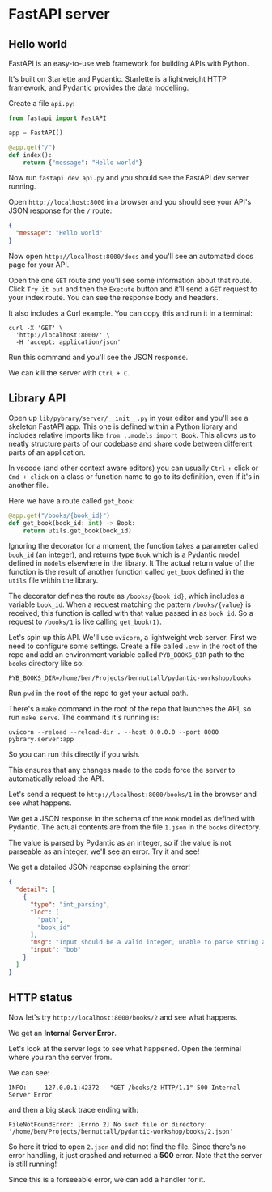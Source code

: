 # FastAPI server

## Hello world

FastAPI is an easy-to-use web framework for building APIs with Python.

It's built on Starlette and Pydantic. Starlette is a lightweight HTTP framework, and Pydantic
provides the data modelling.

Create a file `api.py`:

```python
from fastapi import FastAPI

app = FastAPI()

@app.get("/")
def index():
    return {"message": "Hello world"}
```

Now run `fastapi dev api.py` and you should see the FastAPI dev server running.

Open `http://localhost:8000` in a browser and you should see your API's JSON response for the `/`
route:

```json
{
  "message": "Hello world"
}
```

Now open `http://localhost:8000/docs` and you'll see an automated docs page for your API.

Open the one `GET` route and you'll see some information about that route. Click `Try it out` and
then the `Execute` button and it'll send a `GET` request to your index route. You can see the
response body and headers.

It also includes a Curl example. You can copy this and run it in a terminal:

```
curl -X 'GET' \
  'http://localhost:8000/' \
  -H 'accept: application/json'
```

Run this command and you'll see the JSON response.

We can kill the server with `Ctrl + C`.

## Library API

Open up `lib/pybrary/server/__init__.py` in your editor and you'll see a skeleton FastAPI app. This
one is defined within a Python library and includes relative imports like `from ..models import Book`.
This allows us to neatly structure parts of our codebase and share code between different parts of
an application.

In vscode (and other context aware editors) you can usually `Ctrl` + click or `Cmd + click` on a
class or function name to go to its definition, even if it's in another file.

Here we have a route called `get_book`:

```python
@app.get("/books/{book_id}")
def get_book(book_id: int) -> Book:
    return utils.get_book(book_id)
```

Ignoring the decorator for a moment, the function takes a parameter called `book_id` (an integer),
and returns type `Book` which is a Pydantic model defined in `models` elsewhere in the library. It
The actual return value of the function is the result of another function called `get_book` defined
in the `utils` file within the library.

The decorator defines the route as `/books/{book_id}`, which includes a variable `book_id`. When a
request matching the pattern `/books/{value}` is received, this function is called with that value
passed in as `book_id`. So a request to `/books/1` is like calling `get_book(1)`.

Let's spin up this API. We'll use `uvicorn`, a lightweight web server. First we need to configure
some settings. Create a file called `.env` in the root of the repo and add an environment variable
called `PYB_BOOKS_DIR` path to the `books` directory like so:

```
PYB_BOOKS_DIR=/home/ben/Projects/bennuttall/pydantic-workshop/books
```

Run `pwd` in the root of the repo to get your actual path.

There's a `make` command in the root of the repo that launches the API, so run `make serve`.
The command it's running is:

```
uvicorn --reload --reload-dir . --host 0.0.0.0 --port 8000 pybrary.server:app
```

So you can run this directly if you wish.

This ensures that any changes made to the code force the server to automatically reload the API.

Let's send a request to `http://localhost:8000/books/1` in the browser and see what happens.

We get a JSON response in the schema of the `Book` model as defined with Pydantic. The actual
contents are from the file `1.json` in the `books` directory.

The value is parsed by Pydantic as an integer, so if the value is not parseable as an integer, we'll
see an error. Try it and see!

We get a detailed JSON response explaining the error!

```json
{
  "detail": [
    {
      "type": "int_parsing",
      "loc": [
        "path",
        "book_id"
      ],
      "msg": "Input should be a valid integer, unable to parse string as an integer",
      "input": "bob"
    }
  ]
}
```

## HTTP status

Now let's try `http://localhost:8000/books/2` and see what happens.

We get an **Internal Server Error**.

Let's look at the server logs to see what happened. Open the terminal where you ran the server from.

We can see:

```
INFO:     127.0.0.1:42372 - "GET /books/2 HTTP/1.1" 500 Internal Server Error
```

and then a big stack trace ending with:

```
FileNotFoundError: [Errno 2] No such file or directory: '/home/ben/Projects/bennuttall/pydantic-workshop/books/2.json'
```

So here it tried to open `2.json` and did not find the file. Since there's no error handling, it
just crashed and returned a **500** error. Note that the server is still running!

Since this is a forseeable error, we can add a handler for it.